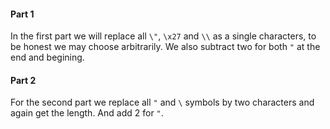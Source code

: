 #### Part 1

In the first part we will replace all `\"`, `\x27` and `\\` as a single characters, to be honest we may choose arbitrarily. We also subtract two for both `"` at the end and begining.

#### Part 2

For the second part we replace all `"` and `\` symbols by two characters and again get the length. And add 2 for `"`.
